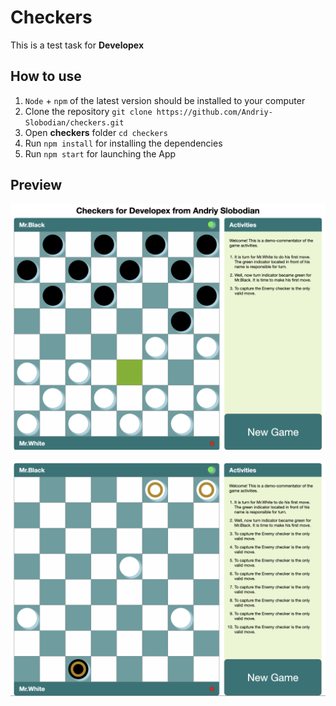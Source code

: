 # Checkers
This is a test task for **Developex**

## How to use
1. `Node` + `npm` of the latest version should be installed to your computer
2. Clone the repository `git clone https://github.com/Andriy-Slobodian/checkers.git`
3. Open **checkers** folder `cd checkers`
4. Run `npm install` for installing the dependencies
5. Run `npm start` for launching the App

## Preview
![alt text](./public/preview.png)

![alt text](./public/preview-2.png)
